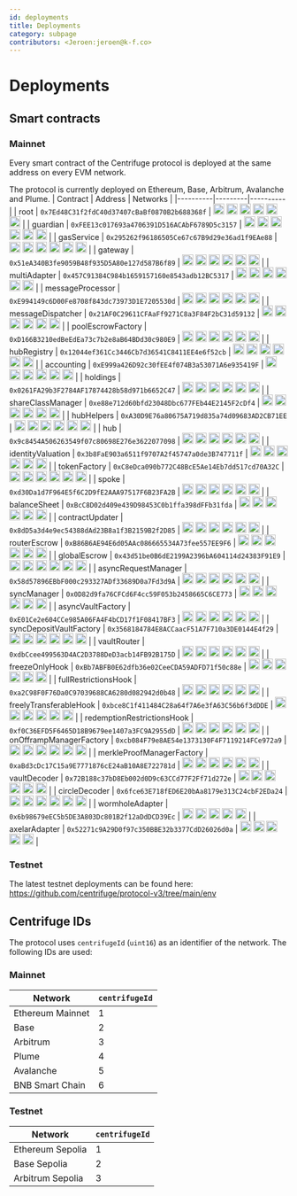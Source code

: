 ```yaml
---
id: deployments
title: Deployments
category: subpage
contributors: <Jeroen:jeroen@k-f.co>
---
```


# Deployments

## Smart contracts

### Mainnet

Every smart contract of the Centrifuge protocol is deployed at the same address on every EVM network.

The protocol is currently deployed on Ethereum, Base, Arbitrum, Avalanche and Plume.
| Contract | Address | Networks |
|----------|---------|----------|
| root | `0x7Ed48C31f2fdC40d37407cBaBf0870B2b688368f` | [<img src="/img/ethereum-icon.png" alt="Ethereum" width="20" height="20" />](https://etherscan.io/address/0x7Ed48C31f2fdC40d37407cBaBf0870B2b688368f) [<img src="/img/base-icon.png" alt="Base" width="20" height="20" />](https://basescan.org/address/0x7Ed48C31f2fdC40d37407cBaBf0870B2b688368f) [<img src="/img/arbitrum-icon.png" alt="Arbitrum" width="20" height="20" />](https://arbiscan.io/address/0x7Ed48C31f2fdC40d37407cBaBf0870B2b688368f) [<img src="/img/avalanche-icon.png" alt="Avalanche" width="20" height="20" />](https://snowscan.xyz/address/0x7ed48c31f2fdc40d37407cbabf0870b2b688368f) [<img src="/img/plume-icon.png" alt="Plume" width="20" height="20" />](https://explorer.plume.org/address/0x7Ed48C31f2fdC40d37407cBaBf0870B2b688368f) [<img src="/img/bsc-icon.png" alt="BSC" width="20" height="20" />](https://bscscan.com/address/0x7Ed48C31f2fdC40d37407cBaBf0870B2b688368f) |
| guardian | `0xFEE13c017693a4706391D516ACAbF6789D5c3157` | [<img src="/img/ethereum-icon.png" alt="Ethereum" width="20" />](https://etherscan.io/address/0xFEE13c017693a4706391D516ACAbF6789D5c3157) [<img src="/img/base-icon.png" alt="Base" width="20" />](https://basescan.org/address/0xFEE13c017693a4706391D516ACAbF6789D5c3157) [<img src="/img/arbitrum-icon.png" alt="Arbitrum" width="20" />](https://arbiscan.io/address/0xFEE13c017693a4706391D516ACAbF6789D5c3157) [<img src="/img/avalanche-icon.png" alt="Avalanche" width="20" />](https://snowscan.xyz/address/0xfee13c017693a4706391d516acabf6789d5c3157) [<img src="/img/plume-icon.png" alt="Plume" width="20" />](https://explorer.plume.org/address/0xFEE13c017693a4706391D516ACAbF6789D5c3157) [<img src="/img/bsc-icon.png" alt="BSC" width="20" height="20" />](https://bscscan.com/address/0xFEE13c017693a4706391D516ACAbF6789D5c3157) |
| gasService | `0x295262f96186505Ce67c67B9d29e36ad1f9EAe88` | [<img src="/img/ethereum-icon.png" alt="Ethereum" width="20" />](https://etherscan.io/address/0x295262f96186505Ce67c67B9d29e36ad1f9EAe88) [<img src="/img/base-icon.png" alt="Base" width="20" />](https://basescan.org/address/0x295262f96186505Ce67c67B9d29e36ad1f9EAe88) [<img src="/img/arbitrum-icon.png" alt="Arbitrum" width="20" />](https://arbiscan.io/address/0x295262f96186505Ce67c67B9d29e36ad1f9EAe88) [<img src="/img/avalanche-icon.png" alt="Avalanche" width="20" />](https://snowscan.xyz/address/0x295262f96186505ce67c67b9d29e36ad1f9eae88) [<img src="/img/plume-icon.png" alt="Plume" width="20" />](https://explorer.plume.org/address/0x295262f96186505Ce67c67B9d29e36ad1f9EAe88) [<img src="/img/bsc-icon.png" alt="BSC" width="20" height="20" />](https://bscscan.com/address/0x295262f96186505Ce67c67B9d29e36ad1f9EAe88) |
| gateway | `0x51eA340B3fe9059B48f935D5A80e127d587B6f89` | [<img src="/img/ethereum-icon.png" alt="Ethereum" width="20" />](https://etherscan.io/address/0x51eA340B3fe9059B48f935D5A80e127d587B6f89) [<img src="/img/base-icon.png" alt="Base" width="20" />](https://basescan.org/address/0x51eA340B3fe9059B48f935D5A80e127d587B6f89) [<img src="/img/arbitrum-icon.png" alt="Arbitrum" width="20" />](https://arbiscan.io/address/0x51eA340B3fe9059B48f935D5A80e127d587B6f89) [<img src="/img/avalanche-icon.png" alt="Avalanche" width="20" />](https://snowscan.xyz/address/0x51ea340b3fe9059b48f935d5a80e127d587b6f89) [<img src="/img/plume-icon.png" alt="Plume" width="20" />](https://explorer.plume.org/address/0x51eA340B3fe9059B48f935D5A80e127d587B6f89) [<img src="/img/bsc-icon.png" alt="BSC" width="20" height="20" />](https://bscscan.com/address/0x51eA340B3fe9059B48f935D5A80e127d587B6f89) |
| multiAdapter | `0x457C91384C984b1659157160e8543adb12BC5317` | [<img src="/img/ethereum-icon.png" alt="Ethereum" width="20" />](https://etherscan.io/address/0x457C91384C984b1659157160e8543adb12BC5317) [<img src="/img/base-icon.png" alt="Base" width="20" />](https://basescan.org/address/0x457C91384C984b1659157160e8543adb12BC5317) [<img src="/img/arbitrum-icon.png" alt="Arbitrum" width="20" />](https://arbiscan.io/address/0x457C91384C984b1659157160e8543adb12BC5317) [<img src="/img/avalanche-icon.png" alt="Avalanche" width="20" />](https://snowscan.xyz/address/0x457c91384c984b1659157160e8543adb12bc5317) [<img src="/img/plume-icon.png" alt="Plume" width="20" />](https://explorer.plume.org/address/0x457C91384C984b1659157160e8543adb12BC5317) [<img src="/img/bsc-icon.png" alt="BSC" width="20" height="20" />](https://bscscan.com/address/0x457C91384C984b1659157160e8543adb12BC5317) |
| messageProcessor | `0xE994149c6D00Fe8708f843dc73973D1E7205530d` | [<img src="/img/ethereum-icon.png" alt="Ethereum" width="20" />](https://etherscan.io/address/0xE994149c6D00Fe8708f843dc73973D1E7205530d) [<img src="/img/base-icon.png" alt="Base" width="20" />](https://basescan.org/address/0xE994149c6D00Fe8708f843dc73973D1E7205530d) [<img src="/img/arbitrum-icon.png" alt="Arbitrum" width="20" />](https://arbiscan.io/address/0xE994149c6D00Fe8708f843dc73973D1E7205530d) [<img src="/img/avalanche-icon.png" alt="Avalanche" width="20" />](https://snowscan.xyz/address/0xe994149c6d00fe8708f843dc73973d1e7205530d) [<img src="/img/plume-icon.png" alt="Plume" width="20" />](https://explorer.plume.org/address/0xE994149c6D00Fe8708f843dc73973D1E7205530d) [<img src="/img/bsc-icon.png" alt="BSC" width="20" height="20" />](https://bscscan.com/address/0xE994149c6D00Fe8708f843dc73973D1E7205530d) |
| messageDispatcher | `0x21AF0C29611CFAaFf9271C8a3F84F2bC31d59132` | [<img src="/img/ethereum-icon.png" alt="Ethereum" width="20" />](https://etherscan.io/address/0x21AF0C29611CFAaFf9271C8a3F84F2bC31d59132) [<img src="/img/base-icon.png" alt="Base" width="20" />](https://basescan.org/address/0x21AF0C29611CFAaFf9271C8a3F84F2bC31d59132) [<img src="/img/arbitrum-icon.png" alt="Arbitrum" width="20" />](https://arbiscan.io/address/0x21AF0C29611CFAaFf9271C8a3F84F2bC31d59132) [<img src="/img/avalanche-icon.png" alt="Avalanche" width="20" />](https://snowscan.xyz/address/0x21af0c29611cfaaff9271c8a3f84f2bc31d59132) [<img src="/img/plume-icon.png" alt="Plume" width="20" />](https://explorer.plume.org/address/0x21AF0C29611CFAaFf9271C8a3F84F2bC31d59132) [<img src="/img/bsc-icon.png" alt="BSC" width="20" height="20" />](https://bscscan.com/address/0x21AF0C29611CFAaFf9271C8a3F84F2bC31d59132) |
| poolEscrowFactory | `0xD166B3210edBeEdEa73c7b2e8aB64BDd30c980E9` | [<img src="/img/ethereum-icon.png" alt="Ethereum" width="20" />](https://etherscan.io/address/0xD166B3210edBeEdEa73c7b2e8aB64BDd30c980E9) [<img src="/img/base-icon.png" alt="Base" width="20" />](https://basescan.org/address/0xD166B3210edBeEdEa73c7b2e8aB64BDd30c980E9) [<img src="/img/arbitrum-icon.png" alt="Arbitrum" width="20" />](https://arbiscan.io/address/0xD166B3210edBeEdEa73c7b2e8aB64BDd30c980E9) [<img src="/img/avalanche-icon.png" alt="Avalanche" width="20" />](https://snowscan.xyz/address/0xd166b3210edbeedea73c7b2e8ab64bdd30c980e9) [<img src="/img/plume-icon.png" alt="Plume" width="20" />](https://explorer.plume.org/address/0xD166B3210edBeEdEa73c7b2e8aB64BDd30c980E9) [<img src="/img/bsc-icon.png" alt="BSC" width="20" height="20" />](https://bscscan.com/address/0xD166B3210edBeEdEa73c7b2e8aB64BDd30c980E9) |
| hubRegistry | `0x12044ef361Cc3446Cb7d36541C8411EE4e6f52cb` | [<img src="/img/ethereum-icon.png" alt="Ethereum" width="20" />](https://etherscan.io/address/0x12044ef361Cc3446Cb7d36541C8411EE4e6f52cb) [<img src="/img/base-icon.png" alt="Base" width="20" />](https://basescan.org/address/0x12044ef361Cc3446Cb7d36541C8411EE4e6f52cb) [<img src="/img/arbitrum-icon.png" alt="Arbitrum" width="20" />](https://arbiscan.io/address/0x12044ef361Cc3446Cb7d36541C8411EE4e6f52cb) [<img src="/img/avalanche-icon.png" alt="Avalanche" width="20" />](https://snowscan.xyz/address/0x12044ef361cc3446cb7d36541c8411ee4e6f52cb) [<img src="/img/plume-icon.png" alt="Plume" width="20" />](https://explorer.plume.org/address/0x12044ef361Cc3446Cb7d36541C8411EE4e6f52cb) [<img src="/img/bsc-icon.png" alt="BSC" width="20" height="20" />](https://bscscan.com/address/0x12044ef361Cc3446Cb7d36541C8411EE4e6f52cb) |
| accounting | `0xE999a426D92c30fEE4f074B3a53071A6e935419F` | [<img src="/img/ethereum-icon.png" alt="Ethereum" width="20" />](https://etherscan.io/address/0xE999a426D92c30fEE4f074B3a53071A6e935419F) [<img src="/img/base-icon.png" alt="Base" width="20" />](https://basescan.org/address/0xE999a426D92c30fEE4f074B3a53071A6e935419F) [<img src="/img/arbitrum-icon.png" alt="Arbitrum" width="20" />](https://arbiscan.io/address/0xE999a426D92c30fEE4f074B3a53071A6e935419F) [<img src="/img/avalanche-icon.png" alt="Avalanche" width="20" />](https://snowscan.xyz/address/0xe999a426d92c30fee4f074b3a53071a6e935419f) [<img src="/img/plume-icon.png" alt="Plume" width="20" />](https://explorer.plume.org/address/0xE999a426D92c30fEE4f074B3a53071A6e935419F) [<img src="/img/bsc-icon.png" alt="BSC" width="20" height="20" />](https://bscscan.com/address/0xE999a426D92c30fEE4f074B3a53071A6e935419F) |
| holdings | `0x0261FA29b3F2784AF17874428b58d971b6652C47` | [<img src="/img/ethereum-icon.png" alt="Ethereum" width="20" />](https://etherscan.io/address/0x0261FA29b3F2784AF17874428b58d971b6652C47) [<img src="/img/base-icon.png" alt="Base" width="20" />](https://basescan.org/address/0x0261FA29b3F2784AF17874428b58d971b6652C47) [<img src="/img/arbitrum-icon.png" alt="Arbitrum" width="20" />](https://arbiscan.io/address/0x0261FA29b3F2784AF17874428b58d971b6652C47) [<img src="/img/avalanche-icon.png" alt="Avalanche" width="20" />](https://snowscan.xyz/address/0x0261fa29b3f2784af17874428b58d971b6652c47) [<img src="/img/plume-icon.png" alt="Plume" width="20" />](https://explorer.plume.org/address/0x0261FA29b3F2784AF17874428b58d971b6652C47) [<img src="/img/bsc-icon.png" alt="BSC" width="20" height="20" />](https://bscscan.com/address/0x0261FA29b3F2784AF17874428b58d971b6652C47) |
| shareClassManager | `0xe88e712d60bfd23048Dbc677FEb44E2145F2cDf4` | [<img src="/img/ethereum-icon.png" alt="Ethereum" width="20" />](https://etherscan.io/address/0xe88e712d60bfd23048Dbc677FEb44E2145F2cDf4) [<img src="/img/base-icon.png" alt="Base" width="20" />](https://basescan.org/address/0xe88e712d60bfd23048Dbc677FEb44E2145F2cDf4) [<img src="/img/arbitrum-icon.png" alt="Arbitrum" width="20" />](https://arbiscan.io/address/0xe88e712d60bfd23048Dbc677FEb44E2145F2cDf4) [<img src="/img/avalanche-icon.png" alt="Avalanche" width="20" />](https://snowscan.xyz/address/0xe88e712d60bfd23048dbc677feb44e2145f2cdf4) [<img src="/img/plume-icon.png" alt="Plume" width="20" />](https://explorer.plume.org/address/0xe88e712d60bfd23048Dbc677FEb44E2145F2cDf4) [<img src="/img/bsc-icon.png" alt="BSC" width="20" height="20" />](https://bscscan.com/address/0xe88e712d60bfd23048Dbc677FEb44E2145F2cDf4) |
| hubHelpers | `0xA30D9E76a80675A719d835a74d09683AD2CB71EE` | [<img src="/img/ethereum-icon.png" alt="Ethereum" width="20" />](https://etherscan.io/address/0xA30D9E76a80675A719d835a74d09683AD2CB71EE) [<img src="/img/base-icon.png" alt="Base" width="20" />](https://basescan.org/address/0xA30D9E76a80675A719d835a74d09683AD2CB71EE) [<img src="/img/arbitrum-icon.png" alt="Arbitrum" width="20" />](https://arbiscan.io/address/0xA30D9E76a80675A719d835a74d09683AD2CB71EE) [<img src="/img/avalanche-icon.png" alt="Avalanche" width="20" />](https://snowscan.xyz/address/0xa30d9e76a80675a719d835a74d09683ad2cb71ee) [<img src="/img/plume-icon.png" alt="Plume" width="20" />](https://explorer.plume.org/address/0xA30D9E76a80675A719d835a74d09683AD2CB71EE) [<img src="/img/bsc-icon.png" alt="BSC" width="20" height="20" />](https://bscscan.com/address/0xA30D9E76a80675A719d835a74d09683AD2CB71EE) |
| hub | `0x9c8454A506263549f07c80698E276e3622077098` | [<img src="/img/ethereum-icon.png" alt="Ethereum" width="20" />](https://etherscan.io/address/0x9c8454A506263549f07c80698E276e3622077098) [<img src="/img/base-icon.png" alt="Base" width="20" />](https://basescan.org/address/0x9c8454A506263549f07c80698E276e3622077098) [<img src="/img/arbitrum-icon.png" alt="Arbitrum" width="20" />](https://arbiscan.io/address/0x9c8454A506263549f07c80698E276e3622077098) [<img src="/img/avalanche-icon.png" alt="Avalanche" width="20" />](https://snowscan.xyz/address/0x9c8454a506263549f07c80698e276e3622077098) [<img src="/img/plume-icon.png" alt="Plume" width="20" />](https://explorer.plume.org/address/0x9c8454A506263549f07c80698E276e3622077098) [<img src="/img/bsc-icon.png" alt="BSC" width="20" height="20" />](https://bscscan.com/address/0x9c8454A506263549f07c80698E276e3622077098) |
| identityValuation | `0x3b8FaE903a6511f9707A2f45747a0de3B747711f` | [<img src="/img/ethereum-icon.png" alt="Ethereum" width="20" />](https://etherscan.io/address/0x3b8FaE903a6511f9707A2f45747a0de3B747711f) [<img src="/img/base-icon.png" alt="Base" width="20" />](https://basescan.org/address/0x3b8FaE903a6511f9707A2f45747a0de3B747711f) [<img src="/img/arbitrum-icon.png" alt="Arbitrum" width="20" />](https://arbiscan.io/address/0x3b8FaE903a6511f9707A2f45747a0de3B747711f) [<img src="/img/avalanche-icon.png" alt="Avalanche" width="20" />](https://snowscan.xyz/address/0x3b8fae903a6511f9707a2f45747a0de3b747711f) [<img src="/img/plume-icon.png" alt="Plume" width="20" />](https://explorer.plume.org/address/0x3b8FaE903a6511f9707A2f45747a0de3B747711f) [<img src="/img/bsc-icon.png" alt="BSC" width="20" height="20" />](https://bscscan.com/address/0x3b8FaE903a6511f9707A2f45747a0de3B747711f) |
| tokenFactory | `0xC8eDca090b772C48BcE5Ae14Eb7dd517cd70A32C` | [<img src="/img/ethereum-icon.png" alt="Ethereum" width="20" />](https://etherscan.io/address/0xC8eDca090b772C48BcE5Ae14Eb7dd517cd70A32C) [<img src="/img/base-icon.png" alt="Base" width="20" />](https://basescan.org/address/0xC8eDca090b772C48BcE5Ae14Eb7dd517cd70A32C) [<img src="/img/arbitrum-icon.png" alt="Arbitrum" width="20" />](https://arbiscan.io/address/0xC8eDca090b772C48BcE5Ae14Eb7dd517cd70A32C) [<img src="/img/avalanche-icon.png" alt="Avalanche" width="20" />](https://snowscan.xyz/address/0xc8edca090b772c48bce5ae14eb7dd517cd70a32c) [<img src="/img/plume-icon.png" alt="Plume" width="20" />](https://explorer.plume.org/address/0xC8eDca090b772C48BcE5Ae14Eb7dd517cd70A32C) [<img src="/img/bsc-icon.png" alt="BSC" width="20" height="20" />](https://bscscan.com/address/0xC8eDca090b772C48BcE5Ae14Eb7dd517cd70A32C) |
| spoke | `0xd30Da1d7F964E5f6C2D9fE2AAA97517F6B23FA2B` | [<img src="/img/ethereum-icon.png" alt="Ethereum" width="20" />](https://etherscan.io/address/0xd30Da1d7F964E5f6C2D9fE2AAA97517F6B23FA2B) [<img src="/img/base-icon.png" alt="Base" width="20" />](https://basescan.org/address/0xd30Da1d7F964E5f6C2D9fE2AAA97517F6B23FA2B) [<img src="/img/arbitrum-icon.png" alt="Arbitrum" width="20" />](https://arbiscan.io/address/0xd30Da1d7F964E5f6C2D9fE2AAA97517F6B23FA2B) [<img src="/img/avalanche-icon.png" alt="Avalanche" width="20" />](https://snowscan.xyz/address/0xd30da1d7f964e5f6c2d9fe2aaa97517f6b23fa2b) [<img src="/img/plume-icon.png" alt="Plume" width="20" />](https://explorer.plume.org/address/0xd30Da1d7F964E5f6C2D9fE2AAA97517F6B23FA2B) [<img src="/img/bsc-icon.png" alt="BSC" width="20" height="20" />](https://bscscan.com/address/0xd30Da1d7F964E5f6C2D9fE2AAA97517F6B23FA2B) |
| balanceSheet | `0xBcC8D02d409e439D98453C0b1ffa398dFFb31fda` | [<img src="/img/ethereum-icon.png" alt="Ethereum" width="20" />](https://etherscan.io/address/0xBcC8D02d409e439D98453C0b1ffa398dFFb31fda) [<img src="/img/base-icon.png" alt="Base" width="20" />](https://basescan.org/address/0xBcC8D02d409e439D98453C0b1ffa398dFFb31fda) [<img src="/img/arbitrum-icon.png" alt="Arbitrum" width="20" />](https://arbiscan.io/address/0xBcC8D02d409e439D98453C0b1ffa398dFFb31fda) [<img src="/img/avalanche-icon.png" alt="Avalanche" width="20" />](https://snowscan.xyz/address/0xbcc8d02d409e439d98453c0b1ffa398dffb31fda) [<img src="/img/plume-icon.png" alt="Plume" width="20" />](https://explorer.plume.org/address/0xBcC8D02d409e439D98453C0b1ffa398dFFb31fda) [<img src="/img/bsc-icon.png" alt="BSC" width="20" height="20" />](https://bscscan.com/address/0xBcC8D02d409e439D98453C0b1ffa398dFFb31fda) |
| contractUpdater | `0x8dD5a3d4e9ec54388dAd23B8a1f3B2159B2f2D85` | [<img src="/img/ethereum-icon.png" alt="Ethereum" width="20" />](https://etherscan.io/address/0x8dD5a3d4e9ec54388dAd23B8a1f3B2159B2f2D85) [<img src="/img/base-icon.png" alt="Base" width="20" />](https://basescan.org/address/0x8dD5a3d4e9ec54388dAd23B8a1f3B2159B2f2D85) [<img src="/img/arbitrum-icon.png" alt="Arbitrum" width="20" />](https://arbiscan.io/address/0x8dD5a3d4e9ec54388dAd23B8a1f3B2159B2f2D85) [<img src="/img/avalanche-icon.png" alt="Avalanche" width="20" />](https://snowscan.xyz/address/0x8dd5a3d4e9ec54388dad23b8a1f3b2159b2f2d85) [<img src="/img/plume-icon.png" alt="Plume" width="20" />](https://explorer.plume.org/address/0x8dD5a3d4e9ec54388dAd23B8a1f3B2159B2f2D85) [<img src="/img/bsc-icon.png" alt="BSC" width="20" height="20" />](https://bscscan.com/address/0x8dD5a3d4e9ec54388dAd23B8a1f3B2159B2f2D85) |
| routerEscrow | `0xB86B6AE94E6d05AAc086665534A73fee557EE9F6` | [<img src="/img/ethereum-icon.png" alt="Ethereum" width="20" />](https://etherscan.io/address/0xB86B6AE94E6d05AAc086665534A73fee557EE9F6) [<img src="/img/base-icon.png" alt="Base" width="20" />](https://basescan.org/address/0xB86B6AE94E6d05AAc086665534A73fee557EE9F6) [<img src="/img/arbitrum-icon.png" alt="Arbitrum" width="20" />](https://arbiscan.io/address/0xB86B6AE94E6d05AAc086665534A73fee557EE9F6) [<img src="/img/avalanche-icon.png" alt="Avalanche" width="20" />](https://snowscan.xyz/address/0xb86b6ae94e6d05aac086665534a73fee557ee9f6) [<img src="/img/plume-icon.png" alt="Plume" width="20" />](https://explorer.plume.org/address/0xB86B6AE94E6d05AAc086665534A73fee557EE9F6) [<img src="/img/bsc-icon.png" alt="BSC" width="20" height="20" />](https://bscscan.com/address/0xB86B6AE94E6d05AAc086665534A73fee557EE9F6) |
| globalEscrow | `0x43d51be0B6dE2199A2396bA604114d24383F91E9` | [<img src="/img/ethereum-icon.png" alt="Ethereum" width="20" />](https://etherscan.io/address/0x43d51be0B6dE2199A2396bA604114d24383F91E9) [<img src="/img/base-icon.png" alt="Base" width="20" />](https://basescan.org/address/0x43d51be0B6dE2199A2396bA604114d24383F91E9) [<img src="/img/arbitrum-icon.png" alt="Arbitrum" width="20" />](https://arbiscan.io/address/0x43d51be0B6dE2199A2396bA604114d24383F91E9) [<img src="/img/avalanche-icon.png" alt="Avalanche" width="20" />](https://snowscan.xyz/address/0x43d51be0b6de2199a2396ba604114d24383f91e9) [<img src="/img/plume-icon.png" alt="Plume" width="20" />](https://explorer.plume.org/address/0x43d51be0B6dE2199A2396bA604114d24383F91E9) [<img src="/img/bsc-icon.png" alt="BSC" width="20" height="20" />](https://bscscan.com/address/0x43d51be0B6dE2199A2396bA604114d24383F91E9) |
| asyncRequestManager | `0x58d57896EBbF000c293327ADf33689D0a7Fd3d9A` | [<img src="/img/ethereum-icon.png" alt="Ethereum" width="20" />](https://etherscan.io/address/0x58d57896EBbF000c293327ADf33689D0a7Fd3d9A) [<img src="/img/base-icon.png" alt="Base" width="20" />](https://basescan.org/address/0x58d57896EBbF000c293327ADf33689D0a7Fd3d9A) [<img src="/img/arbitrum-icon.png" alt="Arbitrum" width="20" />](https://arbiscan.io/address/0x58d57896EBbF000c293327ADf33689D0a7Fd3d9A) [<img src="/img/avalanche-icon.png" alt="Avalanche" width="20" />](https://snowscan.xyz/address/0x58d57896ebbf000c293327adf33689d0a7fd3d9a) [<img src="/img/plume-icon.png" alt="Plume" width="20" />](https://explorer.plume.org/address/0x58d57896EBbF000c293327ADf33689D0a7Fd3d9A) [<img src="/img/bsc-icon.png" alt="BSC" width="20" height="20" />](https://bscscan.com/address/0x58d57896EBbF000c293327ADf33689D0a7Fd3d9A) |
| syncManager | `0x0D82d9fa76CFCd6F4cc59F053b2458665C6CE773` | [<img src="/img/ethereum-icon.png" alt="Ethereum" width="20" />](https://etherscan.io/address/0x0D82d9fa76CFCd6F4cc59F053b2458665C6CE773) [<img src="/img/base-icon.png" alt="Base" width="20" />](https://basescan.org/address/0x0D82d9fa76CFCd6F4cc59F053b2458665C6CE773) [<img src="/img/arbitrum-icon.png" alt="Arbitrum" width="20" />](https://arbiscan.io/address/0x0D82d9fa76CFCd6F4cc59F053b2458665C6CE773) [<img src="/img/avalanche-icon.png" alt="Avalanche" width="20" />](https://snowscan.xyz/address/0x0d82d9fa76cfcd6f4cc59f053b2458665c6ce773) [<img src="/img/plume-icon.png" alt="Plume" width="20" />](https://explorer.plume.org/address/0x0D82d9fa76CFCd6F4cc59F053b2458665C6CE773) [<img src="/img/bsc-icon.png" alt="BSC" width="20" height="20" />](https://bscscan.com/address/0x0D82d9fa76CFCd6F4cc59F053b2458665C6CE773) |
| asyncVaultFactory | `0xE01Ce2e604CCe985A06FA4F4bCD17f1F08417BF3` | [<img src="/img/ethereum-icon.png" alt="Ethereum" width="20" />](https://etherscan.io/address/0xE01Ce2e604CCe985A06FA4F4bCD17f1F08417BF3) [<img src="/img/base-icon.png" alt="Base" width="20" />](https://basescan.org/address/0xE01Ce2e604CCe985A06FA4F4bCD17f1F08417BF3) [<img src="/img/arbitrum-icon.png" alt="Arbitrum" width="20" />](https://arbiscan.io/address/0xE01Ce2e604CCe985A06FA4F4bCD17f1F08417BF3) [<img src="/img/avalanche-icon.png" alt="Avalanche" width="20" />](https://snowscan.xyz/address/0xe01ce2e604cce985a06fa4f4bcd17f1f08417bf3) [<img src="/img/plume-icon.png" alt="Plume" width="20" />](https://explorer.plume.org/address/0xE01Ce2e604CCe985A06FA4F4bCD17f1F08417BF3) [<img src="/img/bsc-icon.png" alt="BSC" width="20" height="20" />](https://bscscan.com/address/0xE01Ce2e604CCe985A06FA4F4bCD17f1F08417BF3) |
| syncDepositVaultFactory | `0x3568184784E8ACCaacF51A7F710a3DE0144E4f29` | [<img src="/img/ethereum-icon.png" alt="Ethereum" width="20" />](https://etherscan.io/address/0x3568184784E8ACCaacF51A7F710a3DE0144E4f29) [<img src="/img/base-icon.png" alt="Base" width="20" />](https://basescan.org/address/0x3568184784E8ACCaacF51A7F710a3DE0144E4f29) [<img src="/img/arbitrum-icon.png" alt="Arbitrum" width="20" />](https://arbiscan.io/address/0x3568184784E8ACCaacF51A7F710a3DE0144E4f29) [<img src="/img/avalanche-icon.png" alt="Avalanche" width="20" />](https://snowscan.xyz/address/0x3568184784e8accaacf51a7f710a3de0144e4f29) [<img src="/img/plume-icon.png" alt="Plume" width="20" />](https://explorer.plume.org/address/0x3568184784E8ACCaacF51A7F710a3DE0144E4f29) [<img src="/img/bsc-icon.png" alt="BSC" width="20" height="20" />](https://bscscan.com/address/0x3568184784E8ACCaacF51A7F710a3DE0144E4f29) |
| vaultRouter | `0xdbCcee499563D4AC2D3788DeD3acb14FB92B175D` | [<img src="/img/ethereum-icon.png" alt="Ethereum" width="20" />](https://etherscan.io/address/0xdbCcee499563D4AC2D3788DeD3acb14FB92B175D) [<img src="/img/base-icon.png" alt="Base" width="20" />](https://basescan.org/address/0xdbCcee499563D4AC2D3788DeD3acb14FB92B175D) [<img src="/img/arbitrum-icon.png" alt="Arbitrum" width="20" />](https://arbiscan.io/address/0xdbCcee499563D4AC2D3788DeD3acb14FB92B175D) [<img src="/img/avalanche-icon.png" alt="Avalanche" width="20" />](https://snowscan.xyz/address/0xdbccee499563d4ac2d3788ded3acb14fb92b175d) [<img src="/img/plume-icon.png" alt="Plume" width="20" />](https://explorer.plume.org/address/0xdbCcee499563D4AC2D3788DeD3acb14FB92B175D) [<img src="/img/bsc-icon.png" alt="BSC" width="20" height="20" />](https://bscscan.com/address/0xdbCcee499563D4AC2D3788DeD3acb14FB92B175D) |
| freezeOnlyHook | `0xBb7ABFB0E62dfb36e02CeeCDA59ADFD71f50c88e` | [<img src="/img/ethereum-icon.png" alt="Ethereum" width="20" />](https://etherscan.io/address/0xBb7ABFB0E62dfb36e02CeeCDA59ADFD71f50c88e) [<img src="/img/base-icon.png" alt="Base" width="20" />](https://basescan.org/address/0xBb7ABFB0E62dfb36e02CeeCDA59ADFD71f50c88e) [<img src="/img/arbitrum-icon.png" alt="Arbitrum" width="20" />](https://arbiscan.io/address/0xBb7ABFB0E62dfb36e02CeeCDA59ADFD71f50c88e) [<img src="/img/avalanche-icon.png" alt="Avalanche" width="20" />](https://snowscan.xyz/address/0xbb7abfb0e62dfb36e02ceecda59adfd71f50c88e) [<img src="/img/plume-icon.png" alt="Plume" width="20" />](https://explorer.plume.org/address/0xBb7ABFB0E62dfb36e02CeeCDA59ADFD71f50c88e) [<img src="/img/bsc-icon.png" alt="BSC" width="20" height="20" />](https://bscscan.com/address/0xBb7ABFB0E62dfb36e02CeeCDA59ADFD71f50c88e) |
| fullRestrictionsHook | `0xa2C98F0F76Da0C97039688CA6280d082942d0b48` | [<img src="/img/ethereum-icon.png" alt="Ethereum" width="20" />](https://etherscan.io/address/0xa2C98F0F76Da0C97039688CA6280d082942d0b48) [<img src="/img/base-icon.png" alt="Base" width="20" />](https://basescan.org/address/0xa2C98F0F76Da0C97039688CA6280d082942d0b48) [<img src="/img/arbitrum-icon.png" alt="Arbitrum" width="20" />](https://arbiscan.io/address/0xa2C98F0F76Da0C97039688CA6280d082942d0b48) [<img src="/img/avalanche-icon.png" alt="Avalanche" width="20" />](https://snowscan.xyz/address/0xa2c98f0f76da0c97039688ca6280d082942d0b48) [<img src="/img/plume-icon.png" alt="Plume" width="20" />](https://explorer.plume.org/address/0xa2C98F0F76Da0C97039688CA6280d082942d0b48) [<img src="/img/bsc-icon.png" alt="BSC" width="20" height="20" />](https://bscscan.com/address/0xa2C98F0F76Da0C97039688CA6280d082942d0b48) |
| freelyTransferableHook | `0xbce8C1f411484C28a64f7A6e3fA63C56b6f3dDDE` | [<img src="/img/ethereum-icon.png" alt="Ethereum" width="20" />](https://etherscan.io/address/0xbce8C1f411484C28a64f7A6e3fA63C56b6f3dDDE) [<img src="/img/base-icon.png" alt="Base" width="20" />](https://basescan.org/address/0xbce8C1f411484C28a64f7A6e3fA63C56b6f3dDDE) [<img src="/img/arbitrum-icon.png" alt="Arbitrum" width="20" />](https://arbiscan.io/address/0xbce8C1f411484C28a64f7A6e3fA63C56b6f3dDDE) [<img src="/img/avalanche-icon.png" alt="Avalanche" width="20" />](https://snowscan.xyz/address/0xbce8c1f411484c28a64f7a6e3fa63c56b6f3ddde) [<img src="/img/plume-icon.png" alt="Plume" width="20" />](https://explorer.plume.org/address/0xbce8C1f411484C28a64f7A6e3fA63C56b6f3dDDE) [<img src="/img/bsc-icon.png" alt="BSC" width="20" height="20" />](https://bscscan.com/address/0xbce8C1f411484C28a64f7A6e3fA63C56b6f3dDDE) |
| redemptionRestrictionsHook | `0xf0C36EFD5F6465D18B9679ee1407a3FC9A2955dD` | [<img src="/img/ethereum-icon.png" alt="Ethereum" width="20" />](https://etherscan.io/address/0xf0C36EFD5F6465D18B9679ee1407a3FC9A2955dD) [<img src="/img/base-icon.png" alt="Base" width="20" />](https://basescan.org/address/0xf0C36EFD5F6465D18B9679ee1407a3FC9A2955dD) [<img src="/img/arbitrum-icon.png" alt="Arbitrum" width="20" />](https://arbiscan.io/address/0xf0C36EFD5F6465D18B9679ee1407a3FC9A2955dD) [<img src="/img/avalanche-icon.png" alt="Avalanche" width="20" />](https://snowscan.xyz/address/0xf0c36efd5f6465d18b9679ee1407a3fc9a2955dd) [<img src="/img/plume-icon.png" alt="Plume" width="20" />](https://explorer.plume.org/address/0xf0C36EFD5F6465D18B9679ee1407a3FC9A2955dD) [<img src="/img/bsc-icon.png" alt="BSC" width="20" height="20" />](https://bscscan.com/address/0xf0C36EFD5F6465D18B9679ee1407a3FC9A2955dD) |
| onOfframpManagerFactory | `0xcb084F79e8AE54e1373130F4F7119214FCe972a9` | [<img src="/img/ethereum-icon.png" alt="Ethereum" width="20" />](https://etherscan.io/address/0xcb084F79e8AE54e1373130F4F7119214FCe972a9) [<img src="/img/base-icon.png" alt="Base" width="20" />](https://basescan.org/address/0xcb084F79e8AE54e1373130F4F7119214FCe972a9) [<img src="/img/arbitrum-icon.png" alt="Arbitrum" width="20" />](https://arbiscan.io/address/0xcb084F79e8AE54e1373130F4F7119214FCe972a9) [<img src="/img/avalanche-icon.png" alt="Avalanche" width="20" />](https://snowscan.xyz/address/0xcb084f79e8ae54e1373130f4f7119214fce972a9) [<img src="/img/plume-icon.png" alt="Plume" width="20" />](https://explorer.plume.org/address/0xcb084F79e8AE54e1373130F4F7119214FCe972a9) [<img src="/img/bsc-icon.png" alt="BSC" width="20" height="20" />](https://bscscan.com/address/0xcb084F79e8AE54e1373130F4F7119214FCe972a9) |
| merkleProofManagerFactory | `0xaBd3cDc17C15a9E7771876cE24aB10A8E722781d` | [<img src="/img/ethereum-icon.png" alt="Ethereum" width="20" />](https://etherscan.io/address/0xaBd3cDc17C15a9E7771876cE24aB10A8E722781d) [<img src="/img/base-icon.png" alt="Base" width="20" />](https://basescan.org/address/0xaBd3cDc17C15a9E7771876cE24aB10A8E722781d) [<img src="/img/arbitrum-icon.png" alt="Arbitrum" width="20" />](https://arbiscan.io/address/0xaBd3cDc17C15a9E7771876cE24aB10A8E722781d) [<img src="/img/avalanche-icon.png" alt="Avalanche" width="20" />](https://snowscan.xyz/address/0xabd3cdc17c15a9e7771876ce24ab10a8e722781d) [<img src="/img/plume-icon.png" alt="Plume" width="20" />](https://explorer.plume.org/address/0xaBd3cDc17C15a9E7771876cE24aB10A8E722781d) [<img src="/img/bsc-icon.png" alt="BSC" width="20" height="20" />](https://bscscan.com/address/0xaBd3cDc17C15a9E7771876cE24aB10A8E722781d) |
| vaultDecoder | `0x72B188c37bD8Eb002d0D9c63CCd77F2Ff71d272e` | [<img src="/img/ethereum-icon.png" alt="Ethereum" width="20" />](https://etherscan.io/address/0x72B188c37bD8Eb002d0D9c63CCd77F2Ff71d272e) [<img src="/img/base-icon.png" alt="Base" width="20" />](https://basescan.org/address/0x72B188c37bD8Eb002d0D9c63CCd77F2Ff71d272e) [<img src="/img/arbitrum-icon.png" alt="Arbitrum" width="20" />](https://arbiscan.io/address/0x72B188c37bD8Eb002d0D9c63CCd77F2Ff71d272e) [<img src="/img/avalanche-icon.png" alt="Avalanche" width="20" />](https://snowscan.xyz/address/0x72b188c37bd8eb002d0d9c63ccd77f2ff71d272e) [<img src="/img/plume-icon.png" alt="Plume" width="20" />](https://explorer.plume.org/address/0x72B188c37bD8Eb002d0D9c63CCd77F2Ff71d272e) [<img src="/img/bsc-icon.png" alt="BSC" width="20" height="20" />](https://bscscan.com/address/0x72B188c37bD8Eb002d0D9c63CCd77F2Ff71d272e) |
| circleDecoder | `0x6fce63E718fED6E20bAa8179e313C24cbF2EDa24` | [<img src="/img/ethereum-icon.png" alt="Ethereum" width="20" />](https://etherscan.io/address/0x6fce63E718fED6E20bAa8179e313C24cbF2EDa24) [<img src="/img/base-icon.png" alt="Base" width="20" />](https://basescan.org/address/0x6fce63E718fED6E20bAa8179e313C24cbF2EDa24) [<img src="/img/arbitrum-icon.png" alt="Arbitrum" width="20" />](https://arbiscan.io/address/0x6fce63E718fED6E20bAa8179e313C24cbF2EDa24) [<img src="/img/avalanche-icon.png" alt="Avalanche" width="20" />](https://snowscan.xyz/address/0x6fce63e718fed6e20baa8179e313c24cbf2eda24) [<img src="/img/plume-icon.png" alt="Plume" width="20" />](https://explorer.plume.org/address/0x6fce63E718fED6E20bAa8179e313C24cbF2EDa24) [<img src="/img/bsc-icon.png" alt="BSC" width="20" height="20" />](https://bscscan.com/address/0x6fce63E718fED6E20bAa8179e313C24cbF2EDa24) |
| wormholeAdapter | `0x6b98679eEC5b5DE3A803Dc801B2f12aDdDCD39Ec` | [<img src="/img/ethereum-icon.png" alt="Ethereum" width="20" />](https://etherscan.io/address/0x6b98679eEC5b5DE3A803Dc801B2f12aDdDCD39Ec) [<img src="/img/base-icon.png" alt="Base" width="20" />](https://basescan.org/address/0x6b98679eEC5b5DE3A803Dc801B2f12aDdDCD39Ec) [<img src="/img/arbitrum-icon.png" alt="Arbitrum" width="20" />](https://arbiscan.io/address/0x6b98679eEC5b5DE3A803Dc801B2f12aDdDCD39Ec) [<img src="/img/avalanche-icon.png" alt="Avalanche" width="20" />](https://snowscan.xyz/address/0x6b98679eec5b5de3a803dc801b2f12adddcd39ec) [<img src="/img/bsc-icon.png" alt="BSC" width="20" height="20" />](https://bscscan.com/address/0x6b98679eEC5b5DE3A803Dc801B2f12aDdDCD39Ec) |
| axelarAdapter | `0x52271c9A29D0f97c350BBE32b3377CdD26026d0a` | [<img src="/img/ethereum-icon.png" alt="Ethereum" width="20" />](https://etherscan.io/address/0x52271c9A29D0f97c350BBE32b3377CdD26026d0a) [<img src="/img/base-icon.png" alt="Base" width="20" />](https://basescan.org/address/0x52271c9A29D0f97c350BBE32b3377CdD26026d0a) [<img src="/img/arbitrum-icon.png" alt="Arbitrum" width="20" />](https://arbiscan.io/address/0x52271c9A29D0f97c350BBE32b3377CdD26026d0a) [<img src="/img/avalanche-icon.png" alt="Avalanche" width="20" />](https://snowscan.xyz/address/0x52271c9a29d0f97c350bbe32b3377cdd26026d0a) [<img src="/img/bsc-icon.png" alt="BSC" width="20" height="20" />](https://bscscan.com/address/0x52271c9A29D0f97c350BBE32b3377CdD26026d0a) |

### Testnet

The latest testnet deployments can be found here: https://github.com/centrifuge/protocol-v3/tree/main/env

## Centrifuge IDs

The protocol uses `centrifugeId` (`uint16`) as an identifier of the network. The following IDs are used:

### Mainnet

| Network          | `centrifugeId` |
|------------------|----|
| Ethereum Mainnet | 1  |
| Base             | 2  |
| Arbitrum         | 3  |
| Plume            | 4  |
| Avalanche        | 5  |
| BNB Smart Chain  | 6  |

### Testnet

| Network          | `centrifugeId` |
|------------------|----|
| Ethereum Sepolia | 1  |
| Base Sepolia     | 2  |
| Arbitrum Sepolia | 3  |